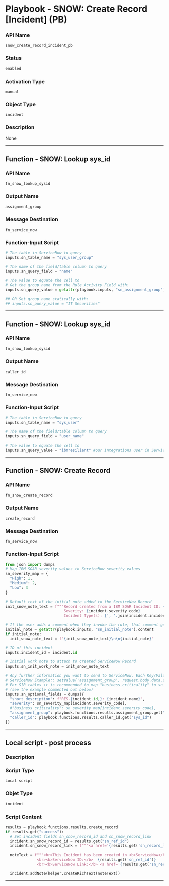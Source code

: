 <!--
    DO NOT MANUALLY EDIT THIS FILE
    THIS FILE IS AUTOMATICALLY GENERATED WITH resilient-sdk codegen
    Generated with resilient-sdk v49.1.51
-->

# Playbook - SNOW: Create Record [Incident] (PB)

### API Name
`snow_create_record_incident_pb`

### Status
`enabled`

### Activation Type
`manual`

### Object Type
`incident`

### Description
None


---
## Function - SNOW: Lookup sys_id

### API Name
`fn_snow_lookup_sysid`

### Output Name
`assignment_group`

### Message Destination
`fn_service_now`

### Function-Input Script
```python
# The table in ServiceNow to query
inputs.sn_table_name = "sys_user_group"

# The name of the field/table column to query
inputs.sn_query_field = "name"

# The value to equate the cell to
# Get the group name from the Rule Activity Field with:
inputs.sn_query_value = getattr(playbook.inputs, "sn_assignment_group")

## OR Set group name statically with:
## inputs.sn_query_value = "IT Securities"
```

---
## Function - SNOW: Lookup sys_id

### API Name
`fn_snow_lookup_sysid`

### Output Name
`caller_id`

### Message Destination
`fn_service_now`

### Function-Input Script
```python
# The table in ServiceNow to query
inputs.sn_table_name = "sys_user"

# The name of the field/table column to query
inputs.sn_query_field = "user_name"

# The value to equate the cell to
inputs.sn_query_value = "ibmresilient" #our integrations user in ServiceNow
```

---
## Function - SNOW: Create Record

### API Name
`fn_snow_create_record`

### Output Name
`create_record`

### Message Destination
`fn_service_now`

### Function-Input Script
```python
from json import dumps
# Map IBM SOAR severity values to ServiceNow severity values
sn_severity_map = {
  "High": 1,
  "Medium": 2,
  "Low": 3
}

# Default text of the initial note added to the ServiceNow Record
init_snow_note_text = f"""Record created from a IBM SOAR Incident ID: {incident.id}.
                          Severity: {incident.severity_code}
                          Incident Type(s): {', '.join(incident.incident_type_ids)}"""

# If the user adds a comment when they invoke the rule, that comment gets concatenated here
initial_note = getattr(playbook.inputs, "sn_initial_note").content
if initial_note:
  init_snow_note_text = f"{init_snow_note_text}\n\n{initial_note}"

# ID of this incident
inputs.incident_id = incident.id

# Initial work note to attach to created ServiceNow Record
inputs.sn_init_work_note = init_snow_note_text

# Any further information you want to send to ServiceNow. Each Key/Value pair is attached to the Request object and accessible in ServiceNow.
# ServiceNow Example:: setValue('assignment_group', request.body.data.sn_optional_fields.assignment_group)
# For SIR tables it is recommended to map "business_criticality" to sn_severity_map as that is visible in the SNOW query_builder
# (see the example commented out below)
inputs.sn_optional_fields = dumps({
  "short_description": f"RES-{incident.id,}: {incident.name}",
  "severity": sn_severity_map[incident.severity_code],
  #"business_criticality": sn_severity_map[incident.severity_code],
  "assignment_group": playbook.functions.results.assignment_group.get("sys_id"),
  "caller_id": playbook.functions.results.caller_id.get("sys_id")
})
```

---

## Local script - post process

### Description


### Script Type
`Local script`

### Objet Type
`incident`

### Script Content
```python
results = playbook.functions.results.create_record
if results.get("success"):
  # Set incident fields sn_snow_record_id and sn_snow_record_link
  incident.sn_snow_record_id = results.get("sn_ref_id")
  incident.sn_snow_record_link = f"""<a href='{results.get('sn_record_link')}'>Link</a>"""
  
  noteText = f"""<br>This Incident has been created in <b>ServiceNow</b>
              <br><b>ServiceNow ID:</b>  {results.get('sn_ref_id')}
              <br><b>ServiceNow Link:</b> <a href='{results.get('sn_record_link')}'>{results.get('sn_record_link')}</a>"""

  incident.addNote(helper.createRichText(noteText))
```

---
